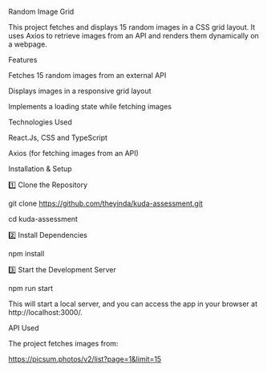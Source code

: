 Random Image Grid

This project fetches and displays 15 random images in a CSS grid layout. It uses Axios to retrieve images from an API and renders them dynamically on a webpage.

Features

Fetches 15 random images from an external API

Displays images in a responsive grid layout

Implements a loading state while fetching images

Technologies Used

React.Js, CSS and TypeScript

Axios (for fetching images from an API)

Installation & Setup

1️⃣ Clone the Repository

git clone https://github.com/theyinda/kuda-assessment.git

cd kuda-assessment

2️⃣ Install Dependencies

npm install

3️⃣ Start the Development Server

npm run start

This will start a local server, and you can access the app in your browser at http://localhost:3000/.

API Used

The project fetches images from:

https://picsum.photos/v2/list?page=1&limit=15
